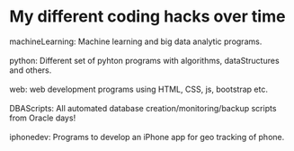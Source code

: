 # My different coding hacks over time

machineLearning:  Machine learning and big data analytic programs.<br><br>
python:           Different set of pyhton programs with algorithms, dataStructures and others.<br><br>
web:                web development programs using HTML, CSS, js, bootstrap etc.<br><br>
DBAScripts:         All automated database creation/monitoring/backup scripts from Oracle days!<br><br>
iphonedev:          Programs to develop an iPhone app for geo tracking of phone.<br><br>

